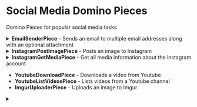 # Social Media Domino Pieces
Domino Pieces for popular social media tasks

<details>
    <summary><b>EmailSenderPiece</b> - Sends an email to multiple email addresses along with an optional attachment </summary>

All you need is an email account!
    
> **Tip**: If you have a Gmail account, you must create use an [app password](https://support.google.com/accounts/answer/185833?hl=en#:~:text=An%20app%20password%20is%20a,to%20access%20your%20Google%20Account.) instead of your normal password account.

</details>

<details>
    <summary><b>InstagramPostImagePiece</b> - Posts an image to Instagram</summary>

This Piece relies on the Instagram Graph API. Therefore, in order to use it effectively, you will need to set up a Facebook App that is linked to your Instagram account. Please follow the ["Before You Start"](https://developers.facebook.com/docs/instagram-api/getting-started#:~:text=1%20and%202.-,Before%20You%20Start,-You%20will%20need) section provided in the Instagram Graph API documentation to configure your Facebook App accordingly.

In addition, it's important to note that this Piece requires the App ID and App Secret, which can be obtained from your Facebook App Dashboard. Furthermore, an Access Token is also required, which can be generated using the [Graph API Explorer](https://developers.facebook.com/docs/graph-api/guides/explorer/) tool within your Facebook App Dashboard.
</details>

<details>
    <summary><b>InstagramGetMediaPiece</b> - Get all media information about the instagram account</summary>
</details>
 
- **YoutubeDownloadPiece** - Downloads a video from Youtube
- **YoutubeListVideosPiece** - Lists videos from a Youtube channel
- **ImgurUploaderPiece** -  Uploads an image to Imgur

<details>
    <summary><b></b></summary>
</details>

